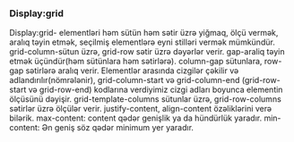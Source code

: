 ### Display:grid
Display:grid- elementləri həm sütün həm sətir üzrə yiğmaq, ölçü vermək, aralıq təyin etmək, seçilmiş elementlərə eyni stilləri vermək mümkündür. grid-column-sütun üzrə, grid-row sətir üzrə dəyərlər verir. gap-araliq təyin etmək üçündür(həm sütünlara həm sətirlərə). column-gap sütunlara, row-gap sətirlərə aralıq verir. Elementlər arasında cizgilər çəkilir və adlandırılır(nömrələnir), grid-column-start və grid-column-end (grid-row-start və grid-row-end) kodlarına verdiyimiz cizgi adları boyunca elementin ölçüsünü dəyişir.
grid-template-columns sütunlar üzrə, grid-row-columns sətirlər üzrə ölçülər verir.
justify-content, align-content özəliklərini verə bilərik.
max-content: content qədər genişlik ya da hündürlük yaradır.
min-content: Ən geniş söz qədər minimum yer yaradır.